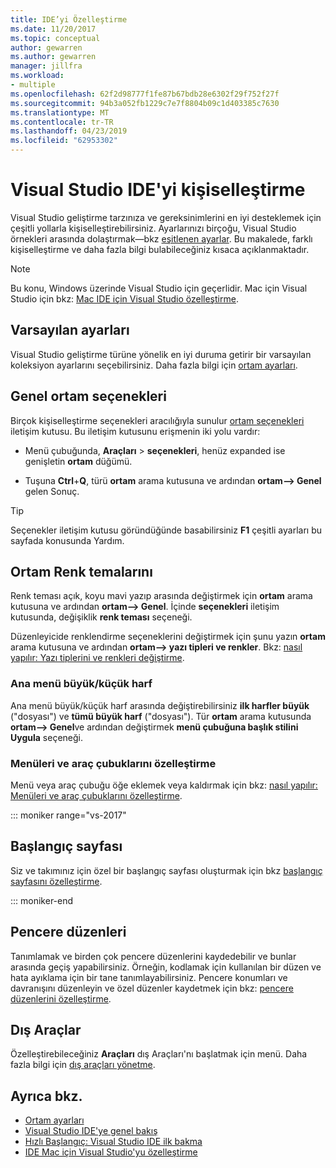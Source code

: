 ```yaml
---
title: IDE’yi Özelleştirme
ms.date: 11/20/2017
ms.topic: conceptual
author: gewarren
ms.author: gewarren
manager: jillfra
ms.workload:
- multiple
ms.openlocfilehash: 62f2d98777f1fe87b67bdb28e6302f29f752f27f
ms.sourcegitcommit: 94b3a052fb1229c7e7f8804b09c1d403385c7630
ms.translationtype: MT
ms.contentlocale: tr-TR
ms.lasthandoff: 04/23/2019
ms.locfileid: "62953302"
---
```

# <a name="personalize-the-visual-studio-ide"></a>Visual Studio IDE'yi kişiselleştirme

Visual Studio geliştirme tarzınıza ve gereksinimlerini en iyi desteklemek için çeşitli yollarla kişiselleştirebilirsiniz. Ayarlarınızı birçoğu, Visual Studio örnekleri arasında dolaştırmak&mdash;bkz [eşitlenen ayarlar](../ide/synchronized-settings-in-visual-studio.md). Bu makalede, farklı kişiselleştirme ve daha fazla bilgi bulabileceğiniz kısaca açıklanmaktadır.

> [!NOTE]
> Bu konu, Windows üzerinde Visual Studio için geçerlidir. Mac için Visual Studio için bkz: [Mac IDE için Visual Studio özelleştirme](/visualstudio/mac/customizing-the-ide).

## <a name="default-settings"></a>Varsayılan ayarları

Visual Studio geliştirme türüne yönelik en iyi duruma getirir bir varsayılan koleksiyon ayarlarını seçebilirsiniz. Daha fazla bilgi için [ortam ayarları](environment-settings.md).

## <a name="general-environment-options"></a>Genel ortam seçenekleri

Birçok kişiselleştirme seçenekleri aracılığıyla sunulur [ortam seçenekleri](../ide/reference/environment-options-dialog-box.md) iletişim kutusu. Bu iletişim kutusunu erişmenin iki yolu vardır:

- Menü çubuğunda, **Araçları** > **seçenekleri**, henüz expanded ise genişletin **ortam** düğümü.

- Tuşuna **Ctrl**+**Q**, türü **ortam** arama kutusuna ve ardından **ortam--> Genel** gelen Sonuç.

> [!TIP]
> Seçenekler iletişim kutusu göründüğünde basabilirsiniz **F1** çeşitli ayarları bu sayfada konusunda Yardım.

## <a name="environment-color-themes"></a>Ortam Renk temalarını

Renk teması açık, koyu mavi yazıp arasında değiştirmek için **ortam** arama kutusuna ve ardından **ortam--> Genel**. İçinde **seçenekleri** iletişim kutusunda, değişiklik **renk teması** seçeneği.

Düzenleyicide renklendirme seçeneklerini değiştirmek için şunu yazın **ortam** arama kutusuna ve ardından **ortam--> yazı tipleri ve renkler**. Bkz: [nasıl yapılır: Yazı tiplerini ve renkleri değiştirme](../ide/how-to-change-fonts-and-colors-in-visual-studio.md).

### <a name="main-menu-casing"></a>Ana menü büyük/küçük harf

Ana menü büyük/küçük harf arasında değiştirebilirsiniz **ilk harfler büyük** ("dosyası") ve **tümü büyük harf** ("dosyası"). Tür **ortam** arama kutusunda **ortam--> Genel**ve ardından değiştirmek **menü çubuğuna başlık stilini Uygula** seçeneği.

### <a name="customize-menus-and-toolbars"></a>Menüleri ve araç çubuklarını özelleştirme

Menü veya araç çubuğu öğe eklemek veya kaldırmak için bkz: [nasıl yapılır: Menüleri ve araç çubuklarını özelleştirme](../ide/how-to-customize-menus-and-toolbars-in-visual-studio.md).

::: moniker range="vs-2017"

## <a name="start-page"></a>Başlangıç sayfası

Siz ve takımınız için özel bir başlangıç sayfası oluşturmak için bkz [başlangıç sayfasını özelleştirme](../ide/customizing-the-start-page-for-visual-studio.md).

::: moniker-end

## <a name="window-layouts"></a>Pencere düzenleri

Tanımlamak ve birden çok pencere düzenlerini kaydedebilir ve bunlar arasında geçiş yapabilirsiniz. Örneğin, kodlamak için kullanılan bir düzen ve hata ayıklama için bir tane tanımlayabilirsiniz. Pencere konumları ve davranışını düzenleyin ve özel düzenler kaydetmek için bkz: [pencere düzenlerini özelleştirme](../ide/customizing-window-layouts-in-visual-studio.md).

## <a name="external-tools"></a>Dış Araçlar

Özelleştirebileceğiniz **Araçları** dış Araçları'nı başlatmak için menü. Daha fazla bilgi için [dış araçları yönetme](../ide/managing-external-tools.md).

## <a name="see-also"></a>Ayrıca bkz.

- [Ortam ayarları](environment-settings.md)
- [Visual Studio IDE'ye genel bakış](../get-started/visual-studio-ide.md)
- [Hızlı Başlangıç: Visual Studio IDE ilk bakma](../ide/quickstart-ide-orientation.md)
- [IDE Mac için Visual Studio'yu özelleştirme](/visualstudio/mac/customizing-the-ide)